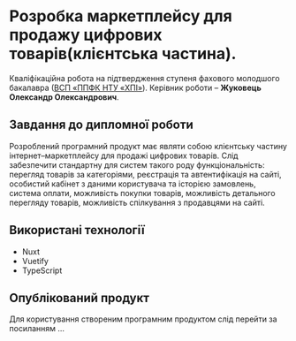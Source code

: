 # Розробка маркетплейсу для продажу цифрових товарів(клієнтська частина).
Кваліфікаційна робота на підтвердження ступеня фахового молодшого
бакалавра ([ВСП «ППФК НТУ «ХПІ»](http://polytechnic.poltava.ua)). Керівник
роботи – **Жуковець Олександр Олександрович**.
## Завдання до дипломної роботи
Розроблений програмний продукт має являти собою клієнтську частину інтернет–маркетплейсу для продажі цифрових товарів. Слід забезпечити стандартну для систем такого роду функціональність: перегляд товарів за категоріями, реєстрація та автентифікація на сайті, особистий кабінет з даними користувача та історією замовлень, система оплати, можливість покупки товарів, можливість детального перегляду товарів, можливість спілкування з продавцями на сайті.
## Використані технології
* Nuxt
* Vuetify
* TypeScript
## Опублікований продукт
Для користування створеним програмним продуктом слід перейти за посиланням ...

